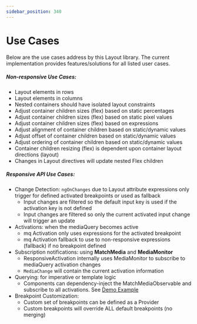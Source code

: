 ```yaml
---
sidebar_position: 340
---
```


# Use Cases

Below are the use cases address by this Layout library. The current implementation provides features/solutions for all
listed user cases.

##### Non-responsive Use Cases:

- Layout elements in rows
- Layout elements in columns
- Nested containers should have isolated layout constraints
- Adjust container children sizes (flex) based on static percentages
- Adjust container children sizes (flex) based on static pixel values
- Adjust container children sizes (flex) based on expressions
- Adjust alignment of container children based on static/dynamic values
- Adjust offset of container children based on static/dynamic values
- Adjust ordering of container children based on static/dynamic values
- Container children resizing (flex) is dependent upon container layout directions (layout)
- Changes in Layout directives will update nested Flex children

##### Responsive API Use Cases:

- Change Detection: `ngOnChanges` due to Layout attribute expressions only trigger for defined activated breakpoints
  or used as fallback
  - Input changes are filtered so the default input key is used if the activation key is not defined
  - Input changes are filtered so only the current activated input change will trigger an update
- Activations: when the mediaQuery becomes active
  - mq Activation only uses expressions for the activated breakpoint
  - mq Activation fallback to use to non-responsive expressions (fallback) if no breakpoint defined
- Subscription notifications: using **MatchMedia** and **MediaMonitor**
  - ResponsiveActivation internally uses MediaMonitor to subscribe to mediaQuery activation changes
  - `MediaChange` will contain the current activation information
- Querying: for imperative or template logic
  - Components can dependency-inject the MatchMediaObservable and subscribe to all activations. See [Demo Example][demo]
- Breakpoint Customization:
  - Custom set of breakpoints can be defined as a Provider
  - Custom breakpoints will override ALL default breakpoints (no merging)

[demo]: https://github.com/ngbracket/ngx-layout/blob/main/src/apps/demo-app/src/app/responsive/responsive-flex-order/responsive-flex-order.component.ts#L59
